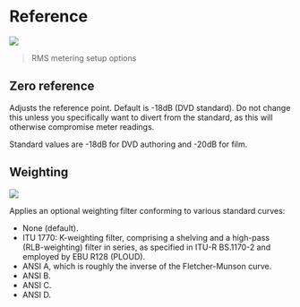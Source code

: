 # Reference
![](https://media.githubusercontent.com/media/FLUX-SE/doc_images/main/Analyzer/Metering/Setup.png)

> RMS metering setup options


## Zero reference
Adjusts the reference point. 
Default is -18dB (DVD standard). 
Do not change this unless you specifically want to divert from the standard, as this will otherwise compromise meter readings.

Standard values are -18dB for DVD authoring and -20dB for film.


## Weighting
![](https://media.githubusercontent.com/media/FLUX-SE/doc_images/main/Analyzer/Metering/Weighting.png)

Applies an optional weighting filter conforming to various standard curves:

* None (default).
* ITU 1770: K-weighting filter, comprising a shelving and a high-pass (RLB-weighting) filter in series, as specified in ITU-R BS.1170-2 and employed by EBU R128 (PLOUD).
* ANSI A, which is roughly the inverse of the Fletcher-Munson curve.
* ANSI B.
* ANSI C.
* ANSI D.



